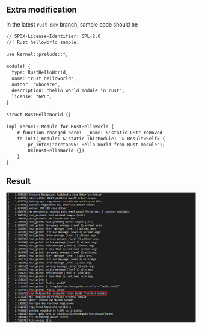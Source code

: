 ## Extra modification
In the latest `rust-dev` branch, sample code should be
```
// SPDX-License-Identifier: GPL-2.0
//! Rust helloworld sample.

use kernel::prelude::*;

module! {
  type: RustHelloWorld,
  name: "rust_helloworld",
  author: "whocare",
  description: "hello world module in rust",
  license: "GPL",
}

struct RustHelloWorld {}

impl kernel::Module for RustHelloWorld {
    # function changed here:  _name: &'static CStr removed
    fn init(_module: &'static ThisModule) -> Result<Self> {
        pr_info!("arctan95: Hello World from Rust module");
        Ok(RustHelloWorld {})
    }
}

```

## Result

![](../imgs/module_hello_world.png)
